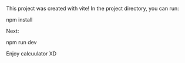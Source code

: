 This project was created with vite!
In the project directory, you can run:

npm install

Next:

npm run dev

Enjoy calcuulator XD
